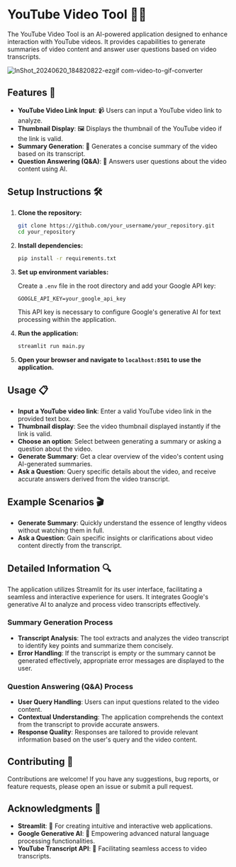 # YouTube Video Tool 🎥🔧

The YouTube Video Tool is an AI-powered application designed to enhance interaction with YouTube videos. It provides capabilities to generate summaries of video content and answer user questions based on video transcripts.

![InShot_20240620_184820822-ezgif com-video-to-gif-converter](https://github.com/Shwetagupta2004/YouTube-summary-and-QA-BOT/assets/141017117/fc0e55d8-c687-42fd-bc14-cdb72487e99f)

## Features 🚀

- **YouTube Video Link Input**: 📹 Users can input a YouTube video link to analyze.
- **Thumbnail Display**: 🖼️ Displays the thumbnail of the YouTube video if the link is valid.
- **Summary Generation**: 📝 Generates a concise summary of the video based on its transcript.
- **Question Answering (Q&A)**: 💬 Answers user questions about the video content using AI.

## Setup Instructions 🛠️

1. **Clone the repository:**

   ```bash
   git clone https://github.com/your_username/your_repository.git
   cd your_repository
   ```

2. **Install dependencies:**

   ```bash
   pip install -r requirements.txt
   ```

3. **Set up environment variables:**

   Create a `.env` file in the root directory and add your Google API key:

   ```
   GOOGLE_API_KEY=your_google_api_key
   ```

   This API key is necessary to configure Google's generative AI for text processing within the application.

4. **Run the application:**

   ```bash
   streamlit run main.py
   ```

5. **Open your browser and navigate to `localhost:8501` to use the application.**

## Usage 📋

- **Input a YouTube video link**: Enter a valid YouTube video link in the provided text box.
- **Thumbnail display**: See the video thumbnail displayed instantly if the link is valid.
- **Choose an option**: Select between generating a summary or asking a question about the video.
- **Generate Summary**: Get a clear overview of the video's content using AI-generated summaries.
- **Ask a Question**: Query specific details about the video, and receive accurate answers derived from the video transcript.

## Example Scenarios 🎬

- **Generate Summary**: Quickly understand the essence of lengthy videos without watching them in full.
- **Ask a Question**: Gain specific insights or clarifications about video content directly from the transcript.

## Detailed Information 🔍

The application utilizes Streamlit for its user interface, facilitating a seamless and interactive experience for users. It integrates Google's generative AI to analyze and process video transcripts effectively.

### Summary Generation Process

- **Transcript Analysis**: The tool extracts and analyzes the video transcript to identify key points and summarize them concisely.
- **Error Handling**: If the transcript is empty or the summary cannot be generated effectively, appropriate error messages are displayed to the user.

### Question Answering (Q&A) Process

- **User Query Handling**: Users can input questions related to the video content.
- **Contextual Understanding**: The application comprehends the context from the transcript to provide accurate answers.
- **Response Quality**: Responses are tailored to provide relevant information based on the user's query and the video content.

## Contributing 🤝

Contributions are welcome! If you have any suggestions, bug reports, or feature requests, please open an issue or submit a pull request.

## Acknowledgments 🙌

- **Streamlit**: 🚀 For creating intuitive and interactive web applications.
- **Google Generative AI**: 🧠 Empowering advanced natural language processing functionalities.
- **YouTube Transcript API**: 🎤 Facilitating seamless access to video transcripts.
